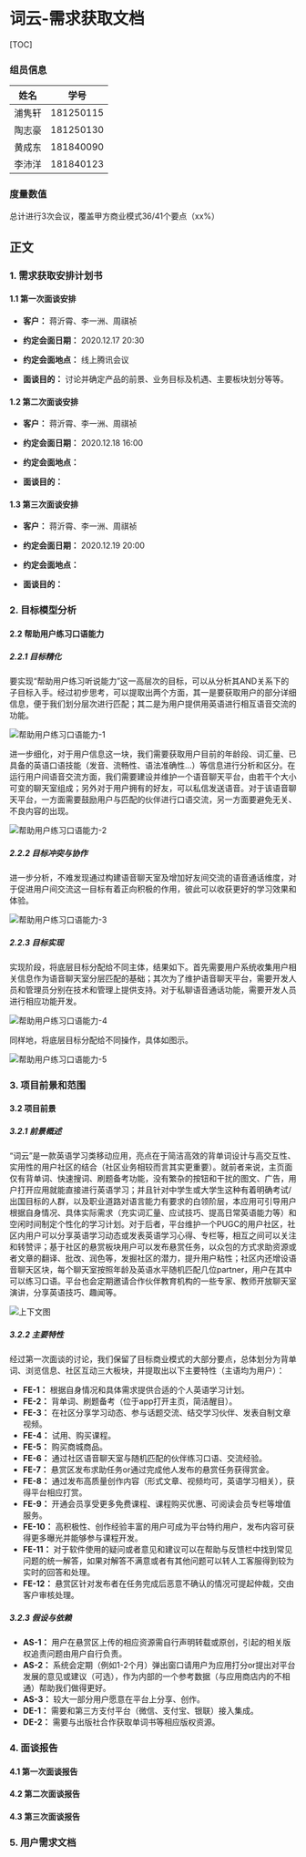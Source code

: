 # 词云-需求获取文档

[TOC]

### 组员信息

|  姓名  |   学号    |
| :----: | :-------: |
| 浦隽轩 | 181250115 |
| 陶志豪 | 181250130 |
| 黄成东 | 181840090 |
| 李沛洋 | 181840123 |

### 度量数值

总计进行3次会议，覆盖甲方商业模式36/41个要点（xx%）

## 正文

### 1. 需求获取安排计划书

#### 1.1 第一次面谈安排

- **客户：** 蒋沂霄、李一洲、周祺祯

- **约定会面日期：** 2020.12.17  20:30
- **约定会面地点：** 线上腾讯会议
- **面谈目的：** 讨论并确定产品的前景、业务目标及机遇、主要板块划分等等。

#### 1.2 第二次面谈安排

- **客户：** 蒋沂霄、李一洲、周祺祯

- **约定会面日期：** 2020.12.18  16:00
- **约定会面地点：** 
- **面谈目的：** 

#### 1.3 第三次面谈安排

- **客户：** 蒋沂霄、李一洲、周祺祯

- **约定会面日期：** 2020.12.19 20:00
- **约定会面地点：** 
- **面谈目的：** 

### 2. 目标模型分析

#### 2.2 帮助用户练习口语能力

##### 2.2.1 目标精化

要实现“帮助用户练习听说能力”这一高层次的目标，可以从分析其AND关系下的子目标入手。经过初步思考，可以提取出两个方面，其一是要获取用户的部分详细信息，便于我们划分层次进行匹配；其二是为用户提供用英语进行相互语音交流的功能。

![帮助用户练习口语能力-1](img\帮助用户练习口语能力-1.png)

进一步细化，对于用户信息这一块，我们需要获取用户目前的年龄段、词汇量、已具备的英语口语技能（发音、流畅性、语法准确性...）等信息进行分析和区分。在运行用户间语音交流方面，我们需要建设并维护一个语音聊天平台，由若干个大小可变的聊天室组成；另外对于用户拥有的好友，可以私信发送语音。对于该语音聊天平台，一方面需要鼓励用户与匹配的伙伴进行口语交流，另一方面要避免无关、不良内容的出现。

![帮助用户练习口语能力-2](img\帮助用户练习口语能力-2.png)



##### 2.2.2 目标冲突与协作

进一步分析，不难发现通过构建语音聊天室及增加好友间交流的语音通话维度，对于促进用户间交流这一目标有着正向积极的作用，彼此可以收获更好的学习效果和体验。

![帮助用户练习口语能力-3](img\帮助用户练习口语能力-3.png)

##### 2.2.3 目标实现

实现阶段，将底层目标分配给不同主体，结果如下。首先需要用户系统收集用户相关信息作为语音聊天室分层匹配的基础；其次为了维护语音聊天平台，需要开发人员和管理员分别在技术和管理上提供支持。对于私聊语音通话功能，需要开发人员进行相应功能开发。

![帮助用户练习口语能力-4](img\帮助用户练习口语能力-4.png)

同样地，将底层目标分配给不同操作，具体如图示。

![帮助用户练习口语能力-5](img\帮助用户练习口语能力-5.png)

### 3. 项目前景和范围

#### 3.2 项目前景

##### 3.2.1 前景概述

“词云”是一款英语学习类移动应用，亮点在于简洁高效的背单词设计与高交互性、实用性的用户社区的结合（社区业务相较而言其实更重要）。就前者来说，主页面仅有背单词、快速搜词、刷题备考功能，没有繁杂的按钮和干扰的图文、广告，用户打开应用就能直接进行英语学习；并且针对中学生或大学生这种有着明确考试/出国目标的人群，以及职业道路对语言能力有要求的白领阶层，本应用可引导用户根据自身情况、具体实际需求（充实词汇量、应试技巧、提高日常英语能力等）和空闲时间制定个性化的学习计划。对于后者，平台维护一个PUGC的用户社区，社区内用户可以分享英语学习动态或发表英语学习心得、专栏等，相互之间可以关注和转赞评；基于社区的悬赏板块用户可以发布悬赏任务，以众包的方式求助资源或者文章的翻译、批改、润色等，发掘社区的潜力，提升用户粘性；社区内还增设语音聊天区块，每个聊天室按照年龄及英语水平随机匹配几位partner，用户在其中可以练习口语。平台也会定期邀请合作伙伴教育机构的一些专家、教师开放聊天室演讲，分享英语技巧、趣闻等。

![上下文图](img/上下文图.png)

##### 3.2.2 主要特性

经过第一次面谈的讨论，我们保留了目标商业模式的大部分要点，总体划分为背单词、浏览信息、社区互动三大板块，并提取出以下主要特性（主语均为用户）：

- **FE-1：** 根据自身情况和具体需求提供合适的个人英语学习计划。
- **FE-2：** 背单词、刷题备考（位于app打开主页，简洁醒目）。
- **FE-3：** 在社区分享学习动态、参与话题交流、结交学习伙伴、发表自制文章视频。
- **FE-4：** 试用、购买课程。
- **FE-5：** 购买商城商品。
- **FE-6：** 通过社区语音聊天室与随机匹配的伙伴练习口语、交流经验。
- **FE-7：** 悬赏区发布求助任务or通过完成他人发布的悬赏任务获得赏金。
- **FE-8：** 通过发布高质量创作内容（形式文章、视频均可，英语学习相关），获得平台相应打赏。
- **FE-9：** 开通会员享受更多免费课程、课程购买优惠、可阅读会员专栏等增值服务。
- **FE-10：** 高积极性、创作经验丰富的用户可成为平台特约用户，发布内容可获得更多曝光并能够参与课程开发。
- **FE-11：** 对于软件使用的疑问或者意见和建议可以在帮助与反馈栏中找到常见问题的统一解答，如果对解答不满意或者有其他问题可以转人工客服得到较为实时的回答和处理。
- **FE-12：** 悬赏区针对发布者在任务完成后恶意不确认的情况可提起仲裁，交由客户审核处理。

##### 3.2.3 假设与依赖

- **AS-1：** 用户在悬赏区上传的相应资源需自行声明转载或原创，引起的相关版权追责问题由用户自行负责。
- **AS-2：** 系统会定期（例如1-2个月）弹出窗口请用户为应用打分or提出对平台发展的意见或建议（可选），作为内部的一个参考数据（与应用商店内的不相通）帮助我们做得更好。
- **AS-3：** 较大一部分用户愿意在平台上分享、创作。
- **DE-1：** 需要和第三方支付平台（微信、支付宝、银联）接入集成。
- **DE-2：** 需要与出版社合作获取单词书等相应版权资源。

### 4. 面谈报告

#### 4.1 第一次面谈报告

#### 4.2 第二次面谈报告

#### 4.3 第三次面谈报告

### 5. 用户需求文档
